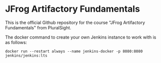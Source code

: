 # JFrog Artifactory Fundamentals

This is the official Github repository for the course "JFrog Artifactory Fundamentals" from PluralSight.

The docker command to create your own Jenkins instance to work with is as follows:

`docker run --restart always --name jenkins-docker -p 8080:8080 jenkins/jenkins:lts`
